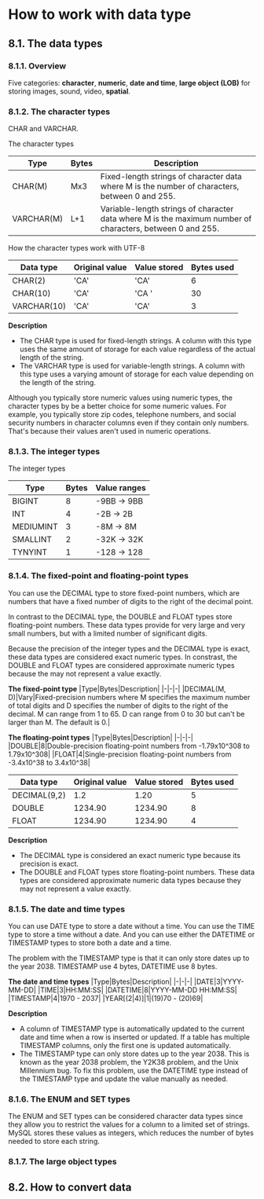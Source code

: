 # How to work with data type

## 8.1. The data types

### 8.1.1. Overview
Five categories: **character**, **numeric**, **date and time**, **large object (LOB)** for storing images, sound, video, **spatial**.

### 8.1.2. The character types
CHAR and VARCHAR.

The character types

|Type|Bytes|Description|
|-|-|-|
|CHAR(M)|Mx3|Fixed-length strings of character data where M is the number of characters, between 0 and 255.|
|VARCHAR(M)|L+1|Variable-length strings of character data where M is the maximum number of characters, between 0 and 255.|

How the character types work with UTF-8

|Data type|Original value|Value stored|Bytes used|
|-|-|-|-|
|CHAR(2)|'CA'|'CA'|6|
|CHAR(10)|'CA'|'CA        '|30|
|VARCHAR(10)|'CA'|'CA'|3|

**Description**

- The CHAR type is used for fixed-length strings. A column with this type uses the same amount of storage for each value regardless of the actual length of the string.
- The VARCHAR type is used for variable-length strings. A column with this type uses a varying amount of storage for each value depending on the length of the string.
 
Although you typically store numeric values using numeric types, the character types by be a better choice for some numeric values. For example, you typically store zip codes, telephone numbers, and social security numbers in character columns even if they contain only numbers. That's because their values aren't used in numeric operations.


### 8.1.3. The integer types
The integer types

|Type|Bytes|Value ranges|
|-|-|-|
|BIGINT|8|-9BB -> 9BB|
|INT|4|-2B -> 2B|
|MEDIUMINT|3|-8M -> 8M|
|SMALLINT|2|-32K -> 32K|
|TYNYINT|1|-128 -> 128|

### 8.1.4. The fixed-point and floating-point types

You can use the DECIMAL type to store fixed-point numbers, which are numbers that have a fixed number of digits to the right of the decimal point.

In contrast to the DECIMAL type, the DOUBLE and FLOAT types store floating-point numbers. These data types provide for very large and very small numbers, but with a limited number of significant digits.

Because the precision of the integer types and the DECIMAL type is exact, these data types are considered exact numeric types. In constrast, the DOUBLE and FLOAT types are considered approximate numeric types because the may not represent a value exactly. 

**The fixed-point type**
|Type|Bytes|Description|
|-|-|-|
|DECIMAL(M, D)|Vary|Fixed-precision numbers where M specifies the maximum number of total digits and D specifies the number of digits to the right of the decimal. M can range from 1 to 65. D can range from 0 to 30 but can't be larger than M. The default is 0.|

**The floating-point types**
|Type|Bytes|Description|
|-|-|-|
|DOUBLE|8|Double-precision floating-point numbers from -1.79x10^308 to 1.79x10^308|
|FLOAT|4|Single-precision floating-point numbers from -3.4x10^38 to 3.4x10^38|

|Data type|Original value|Value stored|Bytes used|
|-|-|-|-|
|DECIMAL(9,2)|1.2|1.20|5|
|DOUBLE|1234.90|1234.90|8|
|FLOAT|1234.90|1234.90|4|

**Description**

- The DECIMAL type is considered an exact numeric type because its precision is exact.
- The DOUBLE and FLOAT types store floating-point numbers. These data types are considered approximate numeric data types because they may not represent a value exactly.

### 8.1.5. The date and time types

You can use DATE type to store a date without a time. You can use the TIME type to store a time without a date. And you can use either the DATETIME or TIMESTAMP types to store both a date and a time.

The problem with the TIMESTAMP type is that it can only store dates up to the year 2038. TIMESTAMP use 4 bytes, DATETIME use 8 bytes.

**The date and time types**
|Type|Bytes|Description|
|-|-|-|
|DATE|3|YYYY-MM-DD|
|TIME|3|HH:MM:SS|
|DATETIME|8|YYYY-MM-DD HH:MM:SS|
|TIMESTAMP|4|1970 - 2037|
|YEAR[(2|4)]|1|(19)70 - (20)69|

**Description**
- A column of TIMESTAMP type is automatically updated to the current date and time when a row is inserted or updated. If a table has multiple TIMESTAMP columns, only the first one is updated automatically.
- The TIMESTAMP type can only store dates up to the year 2038. This is known as the year 2038 problem, the Y2K38 problem, and the Unix Millennium bug. To fix this problem, use the DATETIME type instead of the TIMESTAMP type and update the value manually as needed.

### 8.1.6. The ENUM and SET types

The ENUM and SET types can be considered character data types since they allow you to restrict the values for a column to a limited set of strings. MySQL stores these values as integers, which reduces the number of bytes needed to store each string.


### 8.1.7. The large object types

## 8.2. How to convert data
